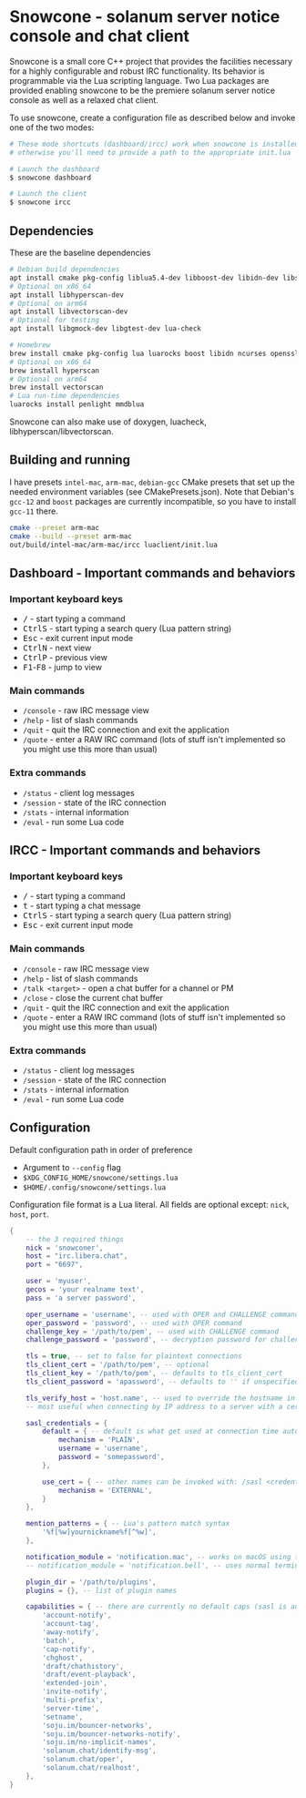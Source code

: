 # Snowcone - solanum server notice console and chat client

Snowcone is a small core C++ project that provides the facilities
necessary for a highly configurable and robust IRC functionality.
Its behavior is programmable via the Lua scripting language. Two
Lua packages are provided enabling snowcone to be the premiere
solanum server notice console as well as a relaxed chat client.

To use snowcone, create a configuration file as described below
and invoke one of the two modes:

```sh
# These mode shortcuts (dashboard/ircc) work when snowcone is installed
# otherwise you'll need to provide a path to the appropriate init.lua

# Launch the dashboard
$ snowcone dashboard

# Launch the client
$ snowcone ircc
```

## Dependencies

These are the baseline dependencies

```sh
# Debian build dependencies
apt install cmake pkg-config liblua5.4-dev libboost-dev libidn-dev libssl-dev libncurses-dev libgeoip-dev lua-mmdb lua-penlight
# Optional on x86_64
apt install libhyperscan-dev
# Optional on arm64
apt install libvectorscan-dev
# Optional for testing
apt install libgmock-dev libgtest-dev lua-check

# Homebrew
brew install cmake pkg-config lua luarocks boost libidn ncurses openssl
# Optional on x86_64
brew install hyperscan
# Optional on arm64
brew install vectorscan
# Lua run-time dependencies
luarocks install penlight mmdblua
```

Snowcone can also make use of doxygen, luacheck, libhyperscan/libvectorscan.

## Building and running

I have presets `intel-mac`, `arm-mac`, `debian-gcc` CMake presets that set
up the needed environment variables (see CMakePresets.json). Note that Debian's
`gcc-12` and `boost` packages are currently incompatible, so you have to
install `gcc-11` there.

```sh
cmake --preset arm-mac
cmake --build --preset arm-mac
out/build/intel-mac/arm-mac/ircc luaclient/init.lua
```

## Dashboard - Important commands and behaviors

### Important keyboard keys

* <kbd>/</kbd> - start typing a command
* <kbd>Ctrl</kbd><kbd>S</kbd> - start typing a search query (Lua pattern string)
* <kbd>Esc</kbd> - exit current input mode
* <kbd>Ctrl</kbd><kbd>N</kbd> - next view
* <kbd>Ctrl</kbd><kbd>P</kbd> - previous view
* <kbd>F1</kbd>-<kbd>F8</kbd> - jump to view

### Main commands

* `/console` - raw IRC message view
* `/help` - list of slash commands
* `/quit` - quit the IRC connection and exit the application
* `/quote` - enter a RAW IRC command (lots of stuff isn't implemented so you might use this more than usual)

### Extra commands

* `/status` - client log messages
* `/session` - state of the IRC connection
* `/stats` - internal information
* `/eval` - run some Lua code

## IRCC - Important commands and behaviors

### Important keyboard keys

* <kbd>/</kbd> - start typing a command
* <kbd>t</kbd> - start typing a chat message
* <kbd>Ctrl</kbd><kbd>S</kbd> - start typing a search query (Lua pattern string)
* <kbd>Esc</kbd> - exit current input mode

### Main commands

* `/console` - raw IRC message view
* `/help` - list of slash commands
* `/talk <target>` - open a chat buffer for a channel or PM
* `/close` - close the current chat buffer
* `/quit` - quit the IRC connection and exit the application
* `/quote` - enter a RAW IRC command (lots of stuff isn't implemented so you might use this more than usual)

### Extra commands

* `/status` - client log messages
* `/session` - state of the IRC connection
* `/stats` - internal information
* `/eval` - run some Lua code

## Configuration

Default configuration path in order of preference

* Argument to `--config` flag
* `$XDG_CONFIG_HOME/snowcone/settings.lua`
* `$HOME/.config/snowcone/settings.lua`

Configuration file format is a Lua literal. All fields are optional
except: `nick`, `host`, `port`.

```lua
{
    -- the 3 required things
    nick = 'snowconer',
    host = "irc.libera.chat",
    port = "6697",

    user = 'myuser',
    gecos = 'your realname text',
    pass = 'a server password',

    oper_username = 'username', -- used with OPER and CHALLENGE commands
    oper_password = 'password', -- used with OPER command
    challenge_key = '/path/to/pem', -- used with CHALLENGE command
    challenge_password = 'password', -- decryption password for challenge pem

    tls = true, -- set to false for plaintext connections
    tls_client_cert = '/path/to/pem', -- optional
    tls_client_key = '/path/to/pem', -- defaults to tls_client_cert
    tls_client_password = 'apassword', -- defaults to '' if unspecified

    tls_verify_host = 'host.name', -- used to override the hostname in the host key
    -- most useful when connecting by IP address to a server with a certificate

    sasl_credentials = {
        default = { -- default is what get used at connection time automatically
            mechanism = 'PLAIN',
            username = 'username',
            password = 'somepassword',
        },

        use_cert = { -- other names can be invoked with: /sasl <credential name>
            mechanism = 'EXTERNAL',
        }
    },

    mention_patterns = { -- Lua's pattern match syntax
        '%f[%w]yournickname%f[^%w]',
    },

    notification_module = 'notification.mac', -- works on macOS using terminal-notifier
    -- notification_module = 'notification.bell', -- uses normal terminal BELL character

    plugin_dir = '/path/to/plugins',
    plugins = {}, -- list of plugin names

    capabilities = { -- there are currently no default caps (sasl is automatic)
        'account-notify',
        'account-tag',
        'away-notify',
        'batch',
        'cap-notify',
        'chghost',
        'draft/chathistory',
        'draft/event-playback',
        'extended-join',
        'invite-notify',
        'multi-prefix',
        'server-time',
        'setname',
        'soju.im/bouncer-networks',
        'soju.im/bouncer-networks-notify',
        'soju.im/no-implicit-names',
        'solanum.chat/identify-msg',
        'solanum.chat/oper',
        'solanum.chat/realhost',
    },
}
```
